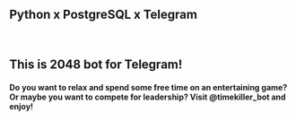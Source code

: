 <h2>Python x PostgreSQL x Telegram</h2><br>
<h2>This is 2048 bot for Telegram!</h2>
<h4>Do you want to relax and spend some free time on an entertaining game? Or maybe you want to compete for leadership? Visit @timekiller_bot and enjoy!
</h4>